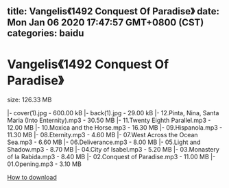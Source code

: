 
title: Vangelis《1492 Conquest Of Paradise》
date: Mon Jan 06 2020 17:47:57 GMT+0800 (CST)    
categories: baidu
---

# Vangelis《1492 Conquest Of Paradise》
size: 126.33 MB
 
 
|- cover(1).jpg - 600.00 kB
|- back(1).jpg - 29.00 kB
|- 12.Pinta, Nina, Santa Maria (Into Enternity).mp3 - 30.50 MB
|- 11.Twenty Eighth Parallel.mp3 - 12.00 MB
|- 10.Moxica and the Horse.mp3 - 16.30 MB
|- 09.Hispanola.mp3 - 11.30 MB
|- 08.Eternity.mp3 - 4.60 MB
|- 07.West Across the Ocean Sea.mp3 - 6.60 MB
|- 06.Deliverance.mp3 - 8.00 MB
|- 05.Light and Shadow.mp3 - 8.70 MB
|- 04.City of Isabel.mp3 - 5.20 MB
|- 03.Monastery of la Rabida.mp3 - 8.40 MB
|- 02.Conquest of Paradise.mp3 - 11.00 MB
|- 01.Opening.mp3 - 3.10 MB

[How to download](https://bpcam.bemobtrk.com/go/2ceec3aa-1ca2-46d6-b9ff-aaa5c184517c?jno=2621)